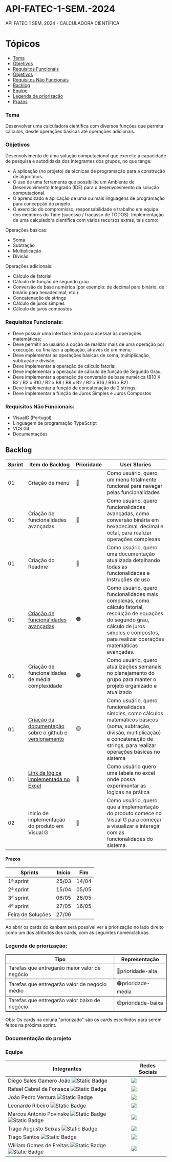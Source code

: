 # API-FATEC-1-SEM.-2024
API FATEC 1 SEM. 2024 - CALCULADORA CIENTÍFICA

# Tópicos

- <a href ="#tema"> Tema </a>
- <a href ="#objetivos"> Objetivos </a>
- <a href ="#requisitos-funcionais"> Requisitos Funcionais </a>
- <a href ="#objetivos"> Objetivos </a>
- <a href ="#requisitos-não-funcionais"> Requisitos Não Funcionais </a>
- <a href ="#backlog"> Backlog </a>
- <a href ="#equipe"> Equipe </a>
- <a href ="#legenda-de-priorização"> Legenda de priorização </a>
- <a href ="#prazos"> Prazos </a>



### Tema
Desenvolver uma calculadora científica com diversos funções que permita cálculos, desde operações básicas até operações adicionais.


### Objetivos 

  Desenvolvimento de uma solução computacional que exercite a capacidade de pesquisa e autodidaxia dos integrantes dos grupos, no que tange:
  
- A aplicação (no projeto) de técnicas de programação para a construção de algoritmos.
- O uso de uma ferramenta que possibilite um Ambiente de Desenvolvimento Integrado (IDE) para o desenvolvimento da solução computacional.
- O aprendizado e aplicação de uma ou mais linguagens de programação para concepção do projeto.
- O exercício do compromisso, responsabilidade e trabalho em equipe dos membros do Time (sucesso / fracasso de TODOS).
Implementação de uma calculadora científica com vários recursos extras, tais como:

Operações básicas:

- Soma
- Subtração
- Multiplicação
- Divisão

Operações adicionais:

- Cálculo de fatorial
- Cálculo de função de segundo grau
- Conversão de base numérica (por exemplo: de decimal para binário, de binário para hexadecimal, etc.)
- Concatenação de strings
- Cálculo de juros simples
- Cálculo de juros compostos

### Requisitos Funcionais:

- Deve possuir uma interface texto para acessar às operações matemáticas;
- Deve permitir ao usuário a opção de realizar mais de uma operação por execução, ou finalizar a aplicação, através de um menu;
- Deve implementar as operações básicas de soma, multiplicação, subtração e divisão;
- Deve implementar a operação de cálculo fatorial;
- Deve implementar a operação de cálculo de função de Segundo Grau;
- Deve implementar a operação de conversão de base numérica (B10 X B2 / B2 x B10 / B2 x B8 / B8 x B2 / B2 x B16 / B16 x B2)
- Deve implementar a função de concatenação de 2 strings;
- Deve implementar a função de Juros Simples e Juros Compostos

### Requisitos Não Funcionais:

- VisualG (Portugol)
- Linguagem de programação TypeScript
- VCS Git
- Documentações

## Backlog

| Sprint | Item do Backlog | Prioridade | User Stories |
|--------|-----------------|------------|--------------|
| 01     | Criação de menu |    🔴      | Como usuário, quero um menu totalmente funcional para navegar pelas funcionalidades |
| 01     | Criação de funcionalidades avançadas |    🔴      | Como usuário, quero funcionalidades avançadas, como conversão binária em hexadecimal, decimal e octal, para realizar operações complexas |
| 01     | Criação do Readme |    🔴      | Como usuário, quero uma documentação atualizada detalhando todas as funcionalidades e instruções de uso |
| 01     | [Criação de funcionalidades avançadas](https://github.com/CyberNexusFatec/API-FATEC-1-SEM.-2024/blob/main/FUN%C3%87%C3%95ES_DE_CALCULADORA_REV03.xlsx) |    🟠      | Como usuário, quero funcionalidades mais complexas, como cálculo fatorial, resolução de equações do segundo grau, cálculo de juros simples e compostos, para realizar operações matemáticas avançadas. |
| 01     | Criação de funcionalidades de média complexidade |    🟠      | Como usuário, quero atualizações semanais no planejamento do grupo para manter o projeto organizado e atualizado |
| 01     | [Criação da documentação sobre o github e versionamento](https://github.com/CyberNexusFatec/API-FATEC-1-SEM.-2024/blob/main/PASSO%20A%20PASSO%20PARA%20TRABALHAR%20COM%20O%20GITHUB.pdf) |    🟡      | Como usuário, quero funcionalidades simples, como cálculos matemáticos básicos (soma, subtração, divisão, multiplicação) e concatenação de strings, para realizar operações básicas no sistema |
| 01     | [Link da lógica implementada no Excel](https://github.com/CyberNexusFatec/API-FATEC-1-SEM.-2024/blob/main/FUN%C3%87%C3%95ES_DE_CALCULADORA_REV03.xlsx) |    🔴      | Como usuário quero uma tabela no excel onde possa experimentar as lógicas na prática |
|02| Inicío de implementação do produto em Visual G|🔴|Como usuário, quero que a implementação do produto comece no Visual G para começar a visualizar e interagir com as funcionalidades do sistema.|



#### Prazos

| Sprints | Início | Fim |
| ------- | ------ | --- |
| 1ª sprint | 25/03 | 14/04 |
| 2ª sprint | 15/04 | 05/05 |
| 3ª sprint | 06/05 | 26/05 |
| 4ª sprint | 27/05 | 16/05 |
| Feira de Soluções | 27/06 |


Ao abrir os cards do kanbam será possível ver a priorização no lado direito como um dos atributos dos cards, com as seguintes nomenclaturas.

### Legenda de priorização:

<table border="1 px">
    <tr>
        <th> Tipo </th>
        <th> Representação </th>
    </tr>
    <tr>
        <td>Tarefas que entregarão maior valor de negócio </td>
        <td>🔴prioridade-alta</td>
    </tr>
     <tr>
        <td>Tarefas que entregarão valor de negócio médio </td>
        <td>🟠prioridade-média</td>
    </tr>
     <tr>
        <td>Tarefas que entregarão valor baixo de negócio</td>
        <td>🟡prioridade-baixa</td>
    </tr>
</table>

Obs: Os cards na coluna "priorizado" são os cards escolhidos para serem feitos na próxima sprint.
### Documentação do projeto


### Equipe

| Integrantes | Redes Sociais |
|-------|--------|
| Diego Sales Gamero João ![Static Badge](https://img.shields.io/badge/Dev-black) | <a href="https://github.com/DiegoSGamero" target="_blank"><img src="https://img.shields.io/badge/-black?style=social&logo=github&label=github&color=black" target="_blank"></a> |
| Rafael Cabral da Fonseca ![Static Badge](https://img.shields.io/badge/Dev-black) | <a href="https://github.com/FaelKbral" target="_blank"><img src="https://img.shields.io/badge/-black?style=social&logo=github&label=github&color=black" target="_blank"></a> |
| João Pedro Ventura ![Static Badge](https://img.shields.io/badge/Dev-black) | <a href="https://github.com/jaupventur" target="_blank"><img src="https://img.shields.io/badge/-black?style=social&logo=github&label=github&color=black" target="_blank"></a> |
| Leonardo Ribeiro ![Static Badge](https://img.shields.io/badge/Dev-black) | <a href="https://github.com/LeoRibeiro05" target="_blank"><img src="https://img.shields.io/badge/-black?style=social&logo=github&label=github&color=black" target="_blank"></a> |
| Marcos Antonio Povinske ![Static Badge](https://img.shields.io/badge/Scrum_master-pink)![Static Badge](https://img.shields.io/badge/Dev-black) | <a href="https://github.com/MarcosPovs" target="_blank"><img src="https://img.shields.io/badge/-black?style=social&logo=github&label=github&color=black" target="_blank"></a> |
| Tiago Augusto Seixas ![Static Badge](https://img.shields.io/badge/Dev-black) | <a href="https://github.com/TiagoAugustoSeixas" target="_blank"><img src="https://img.shields.io/badge/-black?style=social&logo=github&label=github&color=black" target="_blank"></a> |
| Tiago Santos ![Static Badge](https://img.shields.io/badge/Dev-black) | <a href="https://github.com/tiago17santos" target="_blank"><img src="https://img.shields.io/badge/-black?style=social&logo=github&label=github&color=black" target="_blank"></a> |
| William Gomes de Freitas ![Static Badge](https://img.shields.io/badge/Product_owner-blue)![Static Badge](https://img.shields.io/badge/Dev-black) | <a href="https://github.com/willigfreitas" target="_blank"><img src="https://img.shields.io/badge/-black?style=social&logo=github&label=github&color=black" target="_blank"></a> |
